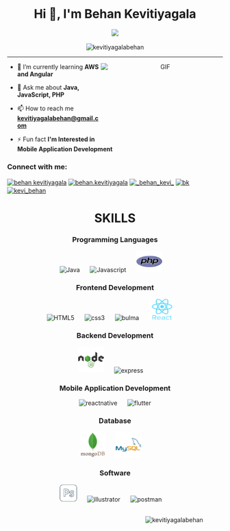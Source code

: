 <h1 align="center">Hi 👋, I'm Behan Kevitiyagala</h1>

<p align="center">
  <a href="https://github.com/DenverCoder1/readme-typing-svg"><img src="https://readme-typing-svg.herokuapp.com?font=Time+New+Roman&color=cyan&size=25&center=true&vCenter=true&width=600&height=100&lines=A+passionate+Full-stack+developer"></a>
</p>

<p align="center"> <img src="https://komarev.com/ghpvc/?username=kevitiyagalabehan&label=Profile%20views&color=0e75b6&style=flat" alt="kevitiyagalabehan" /> </p>

---

<a target="_blank" align="center">
  <img align="right" top="500" height="185" width="285" alt="GIF" src="https://media.giphy.com/media/SWoSkN6DxTszqIKEqv/giphy.gif">
</a>

<!-- - 🔭 I’m currently working on [Advisa](https://github.com/Code-Wizards-ITUM/Advisa.git) -->

- 🌱 I’m currently learning **AWS and Angular**

- 💬 Ask me about **Java, JavaScript, PHP**

- 📫 How to reach me **kevitiyagalabehan@gmail.com**
  
- ⚡ Fun fact **I'm Interested in Mobile Application Development**

<h3 align="left">Connect with me:</h3>
<p align="left">
<a href="https://linkedin.com/in/behan kevitiyagala" target="blank"><img align="center" src="https://raw.githubusercontent.com/rahuldkjain/github-profile-readme-generator/master/src/images/icons/Social/linked-in-alt.svg" alt="behan kevitiyagala" height="30" width="40" /></a>
<a href="https://fb.com/behan.kevitiyagala" target="blank"><img align="center" src="https://raw.githubusercontent.com/rahuldkjain/github-profile-readme-generator/master/src/images/icons/Social/facebook.svg" alt="behan.kevitiyagala" height="30" width="40" /></a>
<a href="https://instagram.com/_behan_kevi_" target="blank"><img align="center" src="https://raw.githubusercontent.com/rahuldkjain/github-profile-readme-generator/master/src/images/icons/Social/instagram.svg" alt="_behan_kevi_" height="30" width="40" /></a>
<a href="https://www.youtube.com/@behan_kevitiyagala" target="blank"><img align="center" src="https://raw.githubusercontent.com/rahuldkjain/github-profile-readme-generator/master/src/images/icons/Social/youtube.svg" alt="bk" height="30" width="40" /></a>
<a href="https://www.hackerrank.com/kevi_behan" target="blank"><img align="center" src="https://raw.githubusercontent.com/rahuldkjain/github-profile-readme-generator/master/src/images/icons/Social/hackerrank.svg" alt="kevi_behan" height="30" width="40" /></a>
</p>

<!-- SKILLS -->
<div align="center" width="100">
  <h1>SKILLS</h1>

<!-- Programming Languages -->
  <h3>Programming Languages</h3>
  <img
    src="https://cdn.jsdelivr.net/gh/devicons/devicon@latest/icons/java/java-original-wordmark.svg" width="60px" height="50px" alt="Java">
    &nbsp;&nbsp;&nbsp;&nbsp;
  <img
    src="https://cdn.jsdelivr.net/gh/devicons/devicon@latest/icons/javascript/javascript-original.svg" width="60px" height="50px" alt="Javascript">
    &nbsp;&nbsp;&nbsp;&nbsp;
  <img 
    src="https://raw.githubusercontent.com/devicons/devicon/master/icons/php/php-original.svg" width="60px" height="50px" alt="php">
    &nbsp;&nbsp;&nbsp;&nbsp;

  <!-- Frontend Development -->
  </br>
  <h3>Frontend Development</h3>
  <img
    src="https://cdn.jsdelivr.net/gh/devicons/devicon@latest/icons/html5/html5-original-wordmark.svg" width="60px" alt="HTML5">
    &nbsp;&nbsp;&nbsp;&nbsp;
  <img
    src="https://cdn.jsdelivr.net/gh/devicons/devicon@latest/icons/css3/css3-original-wordmark.svg" width="60px" alt="css3">
    &nbsp;&nbsp;&nbsp;&nbsp;
  <img 
    src="https://raw.githubusercontent.com/gilbarbara/logos/804dc257b59e144eaca5bc6ffd16949752c6f789/logos/bulma.svg" width="60px" height="50px" alt="bulma">
    &nbsp;&nbsp;&nbsp;&nbsp;
  <img 
    src="https://raw.githubusercontent.com/devicons/devicon/master/icons/react/react-original-wordmark.svg" width="60px" height="50px" alt="react">
    &nbsp;&nbsp;&nbsp;&nbsp;

<br>

<!-- Backend Development -->
<h3>Backend Development</h3>
<img 
  src="https://raw.githubusercontent.com/devicons/devicon/master/icons/nodejs/nodejs-original-wordmark.svg" alt="nodejs" width="60px">
  &nbsp;&nbsp;&nbsp;&nbsp;
<img 
  src="https://camo.githubusercontent.com/eed59029fe16e0f33431721522fb0eede534a072db478245b89b6bc4ab1b10f3/68747470733a2f2f736b696c6c69636f6e732e6465762f69636f6e733f693d65787072657373" alt="express" width="60px">
  &nbsp;&nbsp;&nbsp;&nbsp;
  
<br>

<!-- Mobile Application Development -->
<h3>Mobile Application Development</h3>
<img 
  src="https://reactnative.dev/img/header_logo.svg" alt="reactnative" width="60px">
  &nbsp;&nbsp;&nbsp;&nbsp;
<img 
  src="https://www.vectorlogo.zone/logos/flutterio/flutterio-icon.svg" alt="flutter" width="40" height="40"/>

<!-- Database -->
<h3>Database</h3>
<img 
  src="https://raw.githubusercontent.com/devicons/devicon/master/icons/mongodb/mongodb-original-wordmark.svg" alt="mongodb" width="60px">  
  &nbsp;&nbsp;&nbsp;&nbsp;
<img 
  src="https://raw.githubusercontent.com/devicons/devicon/master/icons/mysql/mysql-original-wordmark.svg" alt="mysql" width="60px">
  &nbsp;&nbsp;&nbsp;&nbsp;

<!-- Software -->
<h3>Software</h3>
<img 
  src="https://raw.githubusercontent.com/devicons/devicon/master/icons/photoshop/photoshop-line.svg" alt="photoshop" width="40">
  &nbsp;&nbsp;&nbsp;&nbsp;
<img 
  src="https://www.vectorlogo.zone/logos/adobe_illustrator/adobe_illustrator-icon.svg" alt="illustrator" width="40">
  &nbsp;&nbsp;&nbsp;&nbsp;
<img 
  src="https://www.vectorlogo.zone/logos/getpostman/getpostman-icon.svg" alt="postman" width="40">
  &nbsp;&nbsp;&nbsp;&nbsp;

</div>

<br>

&nbsp;&nbsp;&nbsp;&nbsp; &nbsp;&nbsp;&nbsp;&nbsp;&nbsp;&nbsp;&nbsp;&nbsp;&nbsp;&nbsp;&nbsp;&nbsp; &nbsp;&nbsp;&nbsp;&nbsp;&nbsp;&nbsp;&nbsp;&nbsp;&nbsp;&nbsp;&nbsp;&nbsp; &nbsp;&nbsp;&nbsp;&nbsp;&nbsp;&nbsp;&nbsp;&nbsp;&nbsp;&nbsp;&nbsp;&nbsp; &nbsp;&nbsp;&nbsp;&nbsp;&nbsp;&nbsp;&nbsp;&nbsp;&nbsp;&nbsp;&nbsp;&nbsp; &nbsp;&nbsp;&nbsp;&nbsp;&nbsp;&nbsp;&nbsp;&nbsp;&nbsp;&nbsp;&nbsp;&nbsp; &nbsp;&nbsp;&nbsp;&nbsp;&nbsp;&nbsp;&nbsp;&nbsp; &nbsp;&nbsp;
<img src="https://github-readme-stats.vercel.app/api/top-langs?username=kevitiyagalabehan&show_icons=true&locale=en&layout=compact" alt="kevitiyagalabehan">


